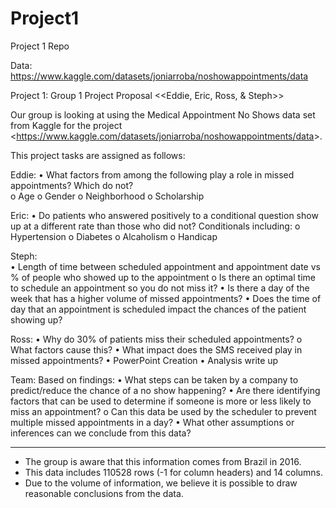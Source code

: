 # Project1
Project 1 Repo

Data: https://www.kaggle.com/datasets/joniarroba/noshowappointments/data

Project 1: Group 1 Project Proposal <<Eddie, Eric, Ross, & Steph>>

Our group is looking at using the Medical Appointment No Shows data set from Kaggle for the project <<https://www.kaggle.com/datasets/joniarroba/noshowappointments/data>>. 

This project tasks are assigned as follows: 

Eddie:
•	What factors from among the following play a role in missed appointments? Which do not?  
  o Age
  o Gender
  o Neighborhood
  o Scholarship 

Eric: 
•	Do patients who answered positively to a conditional question show up at a different rate than those who did not? Conditionals including:
  o Hypertension
  o Diabetes
  o Alcaholism
  o Handicap
  
Steph:   
•	Length of time between scheduled appointment and appointment date vs % of people who showed up to the appointment
    o	Is there an optimal time to schedule an appointment so you do not miss it?
•	Is there a day of the week that has a higher volume of missed appointments?
•	Does the time of day that an appointment is scheduled impact the chances of the patient showing up?

Ross: 
•	Why do 30% of patients miss their scheduled appointments? 
    o	What factors cause this?
•	What impact does the SMS received play in missed appointments?
• PowerPoint Creation 
• Analysis write up 

Team: 
Based on findings:
  •	What steps can be taken by a company to predict/reduce the chance of a no show happening?
  •	Are there identifying factors that can be used to determine if someone is more or less likely to miss an appointment?
    o	Can this data be used by the scheduler to prevent multiple missed appointments in a day?
  •	What other assumptions or inferences can we conclude from this data?

***
* The group is aware that this information comes from Brazil in 2016.
* This data includes 110528 rows (-1 for column headers) and 14 columns.
* Due to the volume of information, we believe it is possible to draw reasonable conclusions from the data. 
